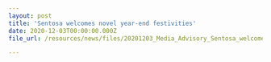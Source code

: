 ```yaml
---
layout: post
title: 'Sentosa welcomes novel year-end festivities'
date: 2020-12-03T00:00:00.000Z
file_url: /resources/news/files/20201203_Media_Advisory_Sentosa_welcomes_novel_yearend_festivities.pdf

---
```


